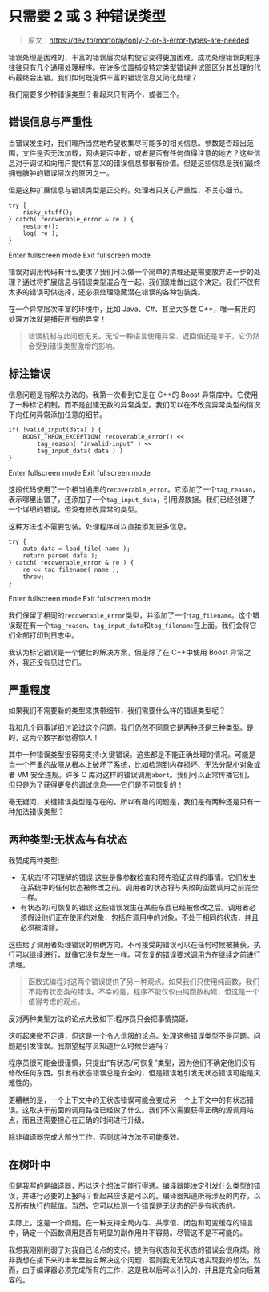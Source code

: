 # 只需要 2 或 3 种错误类型

> 原文：<https://dev.to/mortoray/only-2-or-3-error-types-are-needed>

错误处理是困难的，丰富的错误层次结构使它变得更加困难。成功处理错误的程序往往只有几个通用处理程序。在许多位置捕捉特定类型错误并试图区分其处理的代码最终会出错。我们如何既提供丰富的错误信息又简化处理？

我们需要多少种错误类型？看起来只有两个，或者三个。

## 错误信息与严重性

当错误发生时，我们理所当然地希望收集尽可能多的相关信息。参数是否超出范围，文件是否无法加载，网络是否中断，或者是否有任何值得注意的地方？这些信息对于调试和向用户提供有意义的错误信息都很有价值。但是这些信息是我们最终拥有臃肿的错误层次的原因之一。

但是这种扩展信息与错误类型是正交的。处理者只关心严重性，不关心细节。

```
try {
    risky_stuff();
} catch( recoverable_error & re ) {
    restore();
    log( re );
} 
```

Enter fullscreen mode Exit fullscreen mode

错误对调用代码有什么要求？我们可以做一个简单的清理还是需要放弃进一步的处理？通过将扩展信息与错误类型混合在一起，我们很难做出这个决定。我们不仅有太多的错误可供选择，还必须处理隐藏潜在错误的各种包装类。

在一个异常层次丰富的环境中，比如 Java、C#、甚至大多数 C++，唯一有用的处理方法就是捕获所有的异常！

> 错误机制与此问题无关。无论一种语言使用异常、返回值还是单子，它仍然会受到错误类型激增的影响。

## 标注错误

信息问题是有解决办法的。我第一次看到它是在 C++的 Boost 异常库中。它使用了一种标记机制，而不是创建无数的异常类型。我们可以在不改变异常类型的情况下向任何异常添加任意的细节。

```
if( !valid_input(data) ) {
    BOOST_THROW_EXCEPTION( recoverable_error() <<
        tag_reason( "invalid-input" ) << 
        tag_input_data( data ) )
} 
```

Enter fullscreen mode Exit fullscreen mode

这段代码使用了一个相当通用的`recoverable_error`。它添加了一个`tag_reason`，表示哪里出错了，还添加了一个`tag_input_data`，引用源数据。我们已经创建了一个详细的错误，但没有修改异常的类型。

这种方法也不需要包装。处理程序可以直接添加更多信息。

```
try {
    auto data = load_file( name );
    return parse( data );
} catch( recoverable_error & re ) {
    re << tag_filename( name );
    throw;
} 
```

Enter fullscreen mode Exit fullscreen mode

我们保留了相同的`recoverable_error`类型，并添加了一个`tag_filename`。这个错误现在有一个`tag_reason`、`tag_input_data`和`tag_filename`在上面。我们会将它们全部打印到日志中。

我认为标记错误是一个健壮的解决方案，但是除了在 C++中使用 Boost 异常之外，我还没有见过它们。

## 严重程度

如果我们不需要新的类型来携带细节，我们需要什么样的错误类型呢？

我和几个同事详细讨论过这个问题。我们仍然不同意它是两种还是三种类型。是的，这两个数字都低得惊人！

其中一种错误类型很容易支持:关键错误。这些都是不能正确处理的情况。可能是当一个严重的故障从根本上破坏了系统，比如检测到内存损坏、无法分配小对象或者 VM 安全违规。许多 C 库对这样的错误调用`abort`。我们可以正常传播它们，但只是为了获得更多的调试信息——它们是不可恢复的！

毫无疑问，关键错误类型是存在的，所以有趣的问题是，我们是有两种还是只有一种加法错误类型？

## 两种类型:无状态与有状态

我赞成两种类型:

*   无状态/不可理解的错误:这些是像参数检查和预先验证这样的事情。它们发生在系统中的任何状态被修改之前。调用者的状态将与失败的函数调用之前完全一样。
*   有状态的/可恢复的错误:这些错误发生在某些东西已经被修改之后。调用者必须假设他们正在使用的对象，包括在调用中的对象，不处于相同的状态，并且必须被清除。

这些给了调用者处理错误的明确方向。不可接受的错误可以在任何时候被捕获，执行可以继续进行，就像它没有发生一样。可恢复的错误要求调用方在继续之前进行清理。

> 函数式编程对这两个错误提供了另一种观点。如果我们只使用纯函数，我们不能有状态类的错误。不幸的是，程序不能仅仅由纯函数构建，但这是一个值得考虑的观点。

反对两种类型方法的论点大致如下:程序员只会把事情搞砸。

这听起来微不足道，但这是一个令人信服的论点。处理这些错误类型不是问题。问题是引发错误。我期望程序员知道什么时候合适吗？

程序员很可能会很谨慎，只提出“有状态/可恢复”类型，因为他们不确定他们没有修改任何东西。引发有状态错误总是安全的，但是错误地引发无状态错误可能是灾难性的。

更糟糕的是，一个上下文中的无状态错误可能会变成另一个上下文中的有状态错误。这取决于前面的调用路径已经做了什么。我们不仅需要获得正确的源调用站点，而且还需要担心在正确的时间进行升级。

除非编译器完成大部分工作，否则这种方法不可能奏效。

## 在树叶中

但是我写的是编译器，所以这个想法可能行得通。编译器能决定引发什么类型的错误，并进行必要的上报吗？看起来应该是可以的。编译器知道所有涉及的内存，以及所有执行的赋值。当然，它可以检测一个错误是无状态的还是有状态的。

实际上，这是一个问题。在一种支持全局内存、共享值、闭包和可变缓存的语言中，确定一个函数调用是否有明显的副作用并不容易。尽管这不是不可能的。

我想我刚刚削弱了对我自己论点的支持。提供有状态和无状态的错误会很麻烦。除非我想在接下来的半年里独自解决这个问题，否则我无法现实地实现我的想法。然而，由于编译器必须完成所有的工作，这是我以后可以引入的，并且是完全向后兼容的。